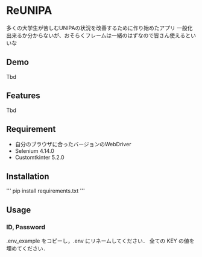 # ReUNIPA

多くの大学生が苦しむUNIPAの状況を改善するために作り始めたアプリ
一般化出来るか分からないが、おそらくフレームは一緒のはずなので皆さん使えるといいな

## Demo
Tbd  

## Features
Tbd  

## Requirement
* 自分のブラウザに合ったバージョンのWebDriver  
* Selenium 4.14.0
* Customtkinter 5.2.0


## Installation
'''
pip install requirements.txt
'''

## Usage

### ID, Password

.env_example をコピーし，.env にリネームしてください．
全ての KEY の値を埋めてください．
